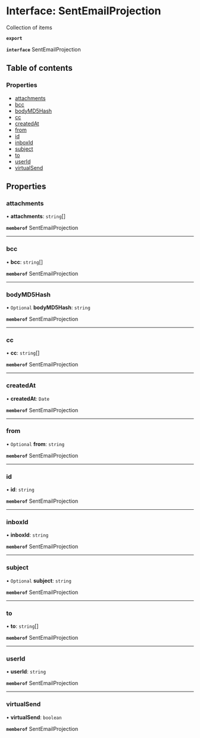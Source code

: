 # Interface: SentEmailProjection

Collection of items

**`export`**

**`interface`** SentEmailProjection

## Table of contents

### Properties

- [attachments](SentEmailProjection.md#attachments)
- [bcc](SentEmailProjection.md#bcc)
- [bodyMD5Hash](SentEmailProjection.md#bodymd5hash)
- [cc](SentEmailProjection.md#cc)
- [createdAt](SentEmailProjection.md#createdat)
- [from](SentEmailProjection.md#from)
- [id](SentEmailProjection.md#id)
- [inboxId](SentEmailProjection.md#inboxid)
- [subject](SentEmailProjection.md#subject)
- [to](SentEmailProjection.md#to)
- [userId](SentEmailProjection.md#userid)
- [virtualSend](SentEmailProjection.md#virtualsend)

## Properties

### <a id="attachments" name="attachments"></a> attachments

• **attachments**: `string`[]

**`memberof`** SentEmailProjection

___

### <a id="bcc" name="bcc"></a> bcc

• **bcc**: `string`[]

**`memberof`** SentEmailProjection

___

### <a id="bodymd5hash" name="bodymd5hash"></a> bodyMD5Hash

• `Optional` **bodyMD5Hash**: `string`

**`memberof`** SentEmailProjection

___

### <a id="cc" name="cc"></a> cc

• **cc**: `string`[]

**`memberof`** SentEmailProjection

___

### <a id="createdat" name="createdat"></a> createdAt

• **createdAt**: `Date`

**`memberof`** SentEmailProjection

___

### <a id="from" name="from"></a> from

• `Optional` **from**: `string`

**`memberof`** SentEmailProjection

___

### <a id="id" name="id"></a> id

• **id**: `string`

**`memberof`** SentEmailProjection

___

### <a id="inboxid" name="inboxid"></a> inboxId

• **inboxId**: `string`

**`memberof`** SentEmailProjection

___

### <a id="subject" name="subject"></a> subject

• `Optional` **subject**: `string`

**`memberof`** SentEmailProjection

___

### <a id="to" name="to"></a> to

• **to**: `string`[]

**`memberof`** SentEmailProjection

___

### <a id="userid" name="userid"></a> userId

• **userId**: `string`

**`memberof`** SentEmailProjection

___

### <a id="virtualsend" name="virtualsend"></a> virtualSend

• **virtualSend**: `boolean`

**`memberof`** SentEmailProjection
